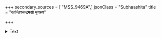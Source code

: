 +++
secondary_sources = [ "MSS_9469A",]
jsonClass = "Subhaashita"
title = "कान्तिश्चन्द्रमसो मृगस्य"

+++

<details><summary>Text</summary>

कान्तिश्चन्द्रमसो मृगस्य नयने बाहू मृणालस्य ते हंसानां गमनं सरोजवदने हेम्नो घटौ ते कुचौ।  
एतत्ते परकीयवस्तु सकलं नमैकमात्रं तव मानं मा कुरु मानिनि प्रियतमे रूपाभिमानं प्रति॥
</details>
